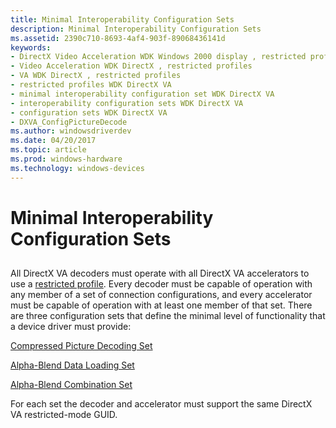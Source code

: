 ```yaml
---
title: Minimal Interoperability Configuration Sets
description: Minimal Interoperability Configuration Sets
ms.assetid: 2390c710-8693-4af4-903f-89068436141d
keywords:
- DirectX Video Acceleration WDK Windows 2000 display , restricted profiles
- Video Acceleration WDK DirectX , restricted profiles
- VA WDK DirectX , restricted profiles
- restricted profiles WDK DirectX VA
- minimal interoperability configuration set WDK DirectX VA
- interoperability configuration sets WDK DirectX VA
- configuration sets WDK DirectX VA
- DXVA_ConfigPictureDecode
ms.author: windowsdriverdev
ms.date: 04/20/2017
ms.topic: article
ms.prod: windows-hardware
ms.technology: windows-devices
---
```


# Minimal Interoperability Configuration Sets


## <span id="ddk_minimal_interoperability_configuration_sets_gg"></span><span id="DDK_MINIMAL_INTEROPERABILITY_CONFIGURATION_SETS_GG"></span>


All DirectX VA decoders must operate with all DirectX VA accelerators to use a [restricted profile](restricted-profiles.md). Every decoder must be capable of operation with any member of a set of connection configurations, and every accelerator must be capable of operation with at least one member of that set. There are three configuration sets that define the minimal level of functionality that a device driver must provide:

[Compressed Picture Decoding Set](compressed-picture-decoding-set.md)

[Alpha-Blend Data Loading Set](alpha-blend-data-loading-set.md)

[Alpha-Blend Combination Set](alpha-blend-combination-set.md)

For each set the decoder and accelerator must support the same DirectX VA restricted-mode GUID.

 

 






